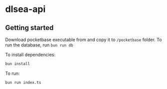 # dlsea-api

## Getting started

Download pocketbase executable from [](https://pocketbase.io/docs/) and copy it to `/pocketbase` folder. To run the database, run `bun run db`

To install dependencies:

```bash
bun install
```

To run:

```bash
bun run index.ts
```